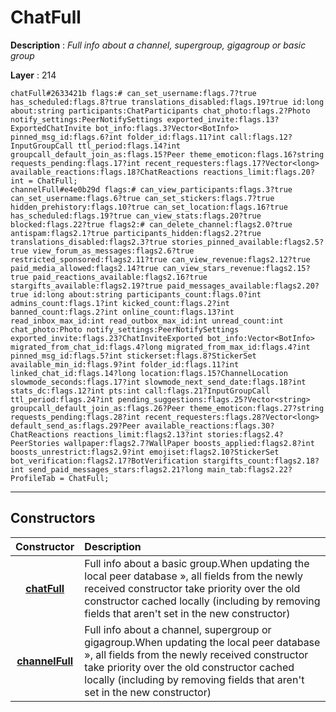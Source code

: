 # ChatFull

**Description** : *Full info about a channel, supergroup, gigagroup or basic group*

**Layer** : 214

```tl
chatFull#2633421b flags:# can_set_username:flags.7?true has_scheduled:flags.8?true translations_disabled:flags.19?true id:long about:string participants:ChatParticipants chat_photo:flags.2?Photo notify_settings:PeerNotifySettings exported_invite:flags.13?ExportedChatInvite bot_info:flags.3?Vector<BotInfo> pinned_msg_id:flags.6?int folder_id:flags.11?int call:flags.12?InputGroupCall ttl_period:flags.14?int groupcall_default_join_as:flags.15?Peer theme_emoticon:flags.16?string requests_pending:flags.17?int recent_requesters:flags.17?Vector<long> available_reactions:flags.18?ChatReactions reactions_limit:flags.20?int = ChatFull;
channelFull#e4e0b29d flags:# can_view_participants:flags.3?true can_set_username:flags.6?true can_set_stickers:flags.7?true hidden_prehistory:flags.10?true can_set_location:flags.16?true has_scheduled:flags.19?true can_view_stats:flags.20?true blocked:flags.22?true flags2:# can_delete_channel:flags2.0?true antispam:flags2.1?true participants_hidden:flags2.2?true translations_disabled:flags2.3?true stories_pinned_available:flags2.5?true view_forum_as_messages:flags2.6?true restricted_sponsored:flags2.11?true can_view_revenue:flags2.12?true paid_media_allowed:flags2.14?true can_view_stars_revenue:flags2.15?true paid_reactions_available:flags2.16?true stargifts_available:flags2.19?true paid_messages_available:flags2.20?true id:long about:string participants_count:flags.0?int admins_count:flags.1?int kicked_count:flags.2?int banned_count:flags.2?int online_count:flags.13?int read_inbox_max_id:int read_outbox_max_id:int unread_count:int chat_photo:Photo notify_settings:PeerNotifySettings exported_invite:flags.23?ChatInviteExported bot_info:Vector<BotInfo> migrated_from_chat_id:flags.4?long migrated_from_max_id:flags.4?int pinned_msg_id:flags.5?int stickerset:flags.8?StickerSet available_min_id:flags.9?int folder_id:flags.11?int linked_chat_id:flags.14?long location:flags.15?ChannelLocation slowmode_seconds:flags.17?int slowmode_next_send_date:flags.18?int stats_dc:flags.12?int pts:int call:flags.21?InputGroupCall ttl_period:flags.24?int pending_suggestions:flags.25?Vector<string> groupcall_default_join_as:flags.26?Peer theme_emoticon:flags.27?string requests_pending:flags.28?int recent_requesters:flags.28?Vector<long> default_send_as:flags.29?Peer available_reactions:flags.30?ChatReactions reactions_limit:flags2.13?int stories:flags2.4?PeerStories wallpaper:flags2.7?WallPaper boosts_applied:flags2.8?int boosts_unrestrict:flags2.9?int emojiset:flags2.10?StickerSet bot_verification:flags2.17?BotVerification stargifts_count:flags2.18?int send_paid_messages_stars:flags2.21?long main_tab:flags2.22?ProfileTab = ChatFull;
```

---

## Constructors

| Constructor | Description |
| :---: | :--- |
| [**chatFull**](constructor/chatFull) | Full info about a basic group.When updating the local peer database », all fields from the newly received constructor take priority over the old constructor cached locally (including by removing fields that aren't set in the new constructor) |
| [**channelFull**](constructor/channelFull) | Full info about a channel, supergroup or gigagroup.When updating the local peer database », all fields from the newly received constructor take priority over the old constructor cached locally (including by removing fields that aren't set in the new constructor) |